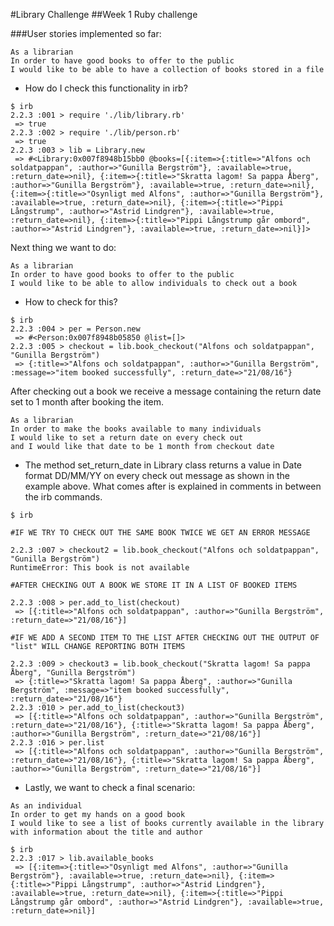 #Library Challenge
##Week 1 Ruby challenge



###User stories implemented so far:

```
As a librarian
In order to have good books to offer to the public
I would like to be able to have a collection of books stored in a file
```

* How do I check this functionality in irb?

```
$ irb
2.2.3 :001 > require './lib/library.rb'
 => true 
2.2.3 :002 > require './lib/person.rb'
 => true 
2.2.3 :003 > lib = Library.new
 => #<Library:0x007f8948b15bb0 @books=[{:item=>{:title=>"Alfons och soldatpappan", :author=>"Gunilla Bergström"}, :available=>true, :return_date=>nil}, {:item=>{:title=>"Skratta lagom! Sa pappa Åberg", :author=>"Gunilla Bergström"}, :available=>true, :return_date=>nil}, {:item=>{:title=>"Osynligt med Alfons", :author=>"Gunilla Bergström"}, :available=>true, :return_date=>nil}, {:item=>{:title=>"Pippi Långstrump", :author=>"Astrid Lindgren"}, :available=>true, :return_date=>nil}, {:item=>{:title=>"Pippi Långstrump går ombord", :author=>"Astrid Lindgren"}, :available=>true, :return_date=>nil}]> 
```

Next thing we want to do:

```
As a librarian
In order to have good books to offer to the public
I would like to be able to allow individuals to check out a book
```

* How to check for this?

```
$ irb
2.2.3 :004 > per = Person.new
 => #<Person:0x007f8948b05850 @list=[]> 
2.2.3 :005 > checkout = lib.book_checkout("Alfons och soldatpappan", "Gunilla Bergström")
 => {:title=>"Alfons och soldatpappan", :author=>"Gunilla Bergström", :message=>"item booked successfully", :return_date=>"21/08/16"} 
```

After checking out a book we receive a message containing the return date set to 1 month after booking the item.

```
As a librarian
In order to make the books available to many individuals
I would like to set a return date on every check out
and I would like that date to be 1 month from checkout date
```

* The method set_return_date in Library class returns a value in Date format DD/MM/YY on every check out message as shown in the example above.
What comes after is explained in comments in between the irb commands.

```
$ irb

#IF WE TRY TO CHECK OUT THE SAME BOOK TWICE WE GET AN ERROR MESSAGE

2.2.3 :007 > checkout2 = lib.book_checkout("Alfons och soldatpappan", "Gunilla Bergström")
RuntimeError: This book is not available

#AFTER CHECKING OUT A BOOK WE STORE IT IN A LIST OF BOOKED ITEMS

2.2.3 :008 > per.add_to_list(checkout)
 => [{:title=>"Alfons och soldatpappan", :author=>"Gunilla Bergström", :return_date=>"21/08/16"}] 

#IF WE ADD A SECOND ITEM TO THE LIST AFTER CHECKING OUT THE OUTPUT OF "list" WILL CHANGE REPORTING BOTH ITEMS

2.2.3 :009 > checkout3 = lib.book_checkout("Skratta lagom! Sa pappa Åberg", "Gunilla Bergström")
 => {:title=>"Skratta lagom! Sa pappa Åberg", :author=>"Gunilla Bergström", :message=>"item booked successfully", :return_date=>"21/08/16"} 
2.2.3 :010 > per.add_to_list(checkout3)
 => [{:title=>"Alfons och soldatpappan", :author=>"Gunilla Bergström", :return_date=>"21/08/16"}, {:title=>"Skratta lagom! Sa pappa Åberg", :author=>"Gunilla Bergström", :return_date=>"21/08/16"}] 
2.2.3 :016 > per.list
 => [{:title=>"Alfons och soldatpappan", :author=>"Gunilla Bergström", :return_date=>"21/08/16"}, {:title=>"Skratta lagom! Sa pappa Åberg", :author=>"Gunilla Bergström", :return_date=>"21/08/16"}] 
```

* Lastly, we want to check a final scenario:

```
As an individual
In order to get my hands on a good book
I would like to see a list of books currently available in the library
with information about the title and author
```

```
$ irb
2.2.3 :017 > lib.available_books
 => [{:item=>{:title=>"Osynligt med Alfons", :author=>"Gunilla Bergström"}, :available=>true, :return_date=>nil}, {:item=>{:title=>"Pippi Långstrump", :author=>"Astrid Lindgren"}, :available=>true, :return_date=>nil}, {:item=>{:title=>"Pippi Långstrump går ombord", :author=>"Astrid Lindgren"}, :available=>true, :return_date=>nil}] 
```
